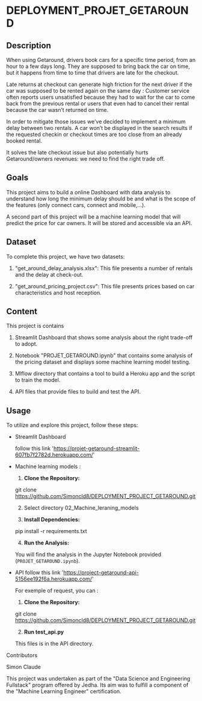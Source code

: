 # DEPLOYMENT_PROJET_GETAROUND

## Description

When using Getaround, drivers book cars for a specific time period, from an hour to a few days long. They are supposed to bring back the car on time, but it happens from time to time that drivers are late for the checkout.

Late returns at checkout can generate high friction for the next driver if the car was supposed to be rented again on the same day : Customer service often reports users unsatisfied because they had to wait for the car to come back from the previous rental or users that even had to cancel their rental because the car wasn’t returned on time.

In order to mitigate those issues we’ve decided to implement a minimum delay between two rentals. A car won’t be displayed in the search results if the requested checkin or checkout times are too close from an already booked rental.

It solves the late checkout issue but also potentially hurts Getaround/owners revenues: we need to find the right trade off.

## Goals

This project aims to build a online Dashboard with data analysis to understand how long the minimum delay should be and what is the scope of the features (only connect cars, connect and mobile,...). 

A second part of this project will be a machine learning model that will predict the price for car owners. It will be stored and accessible via an API.

## Dataset

To complete this project, we have two datasets:

1. "get_around_delay_analysis.xlsx": This file presents a number of rentals and the delay at check-out.

2. "get_around_pricing_project.csv": This file presents prices based on car characteristics and host reception.

## Content

This project is contains 

1. Streamlit Dashboard that shows some analysis about the right trade-off to adopt.

2. Notebook "PROJET_GETAROUND.ipynb" that contains some analysis of the pricing dataset and displays some machine learning model testing.

3. Mlflow directory that contains a tool to build a Heroku app and the script to train the model.

4. API files that provide files to build and test the API.

## Usage

To utilize and explore this project, follow these steps:

* Streamlit Dashboard
    
    follow this link 'https://projet-getaround-streamlit-607fb7f2782d.herokuapp.com/'


* Machine learning models : 

    1. **Clone the Repository:**

    git clone https://github.com/Simoncld8/DEPLOYMENT_PROJECT_GETAROUND.git

    2. Select directory 02_Machine_leraning_models

    3. **Install Dependencies:**

    pip install -r requirements.txt  

    4. **Run the Analysis:**

    You will find the analysis in the Jupyter Notebook provided (`PROJET_GETAROUND.ipynb`).


* API 
    follow this link 'https://project-getaround-api-5156ee192f6a.herokuapp.com/'

    For exemple of request, you can :

    1. **Clone the Repository:**

    git clone https://github.com/Simoncld8/DEPLOYMENT_PROJECT_GETAROUND.git

    2. **Run test_api.py**

    This files is in the API directory. 


Contributors

Simon Claude

This project was undertaken as part of the "Data Science and Engineering Fullstack" program offered by Jedha. Its aim was to fulfill a component of the "Machine Learning Engineer" certification.